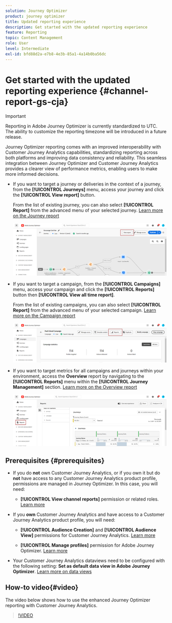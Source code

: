 ```yaml
---
solution: Journey Optimizer
product: journey optimizer
title: Updated reporting experience
description: Get started with the updated reporting experience
feature: Reporting
topic: Content Management
role: User
level: Intermediate
exl-id: bfd88d2a-e7b8-4e3b-85a1-4a14b0ba56dc
---
```

# Get started with the updated reporting experience {#channel-report-gs-cja}

>[!IMPORTANT]
>
>Reporting in Adobe Journey Optimizer is currently standardized to UTC. The ability to customize the reporting timezone will be introduced in a future release.

Journey Optimizer reporting comes with an improved interoperability with Customer Journey Analytics capabilities, standardizing reporting across both platforms and improving data consistency and reliability. This seamless integration between Journey Optimizer and Customer Journey Analytics provides a clearer view of performance metrics, enabling users to make more informed decisions.

* If you want to target a journey or deliveries in the context of a journey, from the **[!UICONTROL Journeys]** menu, access your journey and click the **[!UICONTROL View report]** button. 

    From the list of existing journey, you can also select **[!UICONTROL Report]** from the advanced menu of your selected journey. [Learn more on the Journey report](journey-global-report-cja.md)

    ![](assets/gs-cja-report-3.png)

* If you want to target a campaign, from the **[!UICONTROL Campaigns]** menu, access your campaign and click the **[!UICONTROL Reports]** button then **[!UICONTROL View all time report]**.

    From the list of existing campaigns, you can also select **[!UICONTROL Report]** from the advanced menu of your selected campaign. [Learn more on the Campaign report](campaign-global-report-cja.md)

    ![](assets/gs-cja-report-2.png)

* If you want to target metrics for all campaigns and journeys within your environment, access the **Overview** report by navigating to the **[!UICONTROL Reports]** menu within the **[!UICONTROL Journey Management]** section. [Learn more on the Overview report](channel-report-cja.md)

    ![](assets/gs-cja-report-1.png)

## Prerequisites {#prerequisites}

* If you do **not** own Customer Journey Analytics, or if you own it but do **not** have access to any Customer Journey Analytics product profile, permissions are managed in Journey Optimizer. In this case, you will need:

    * **[!UICONTROL View channel reports]** permission or related roles. [Learn more](../administration/permissions.md)

* If you **own** Customer Journey Analytics and have access to a Customer Journey Analytics product profile, you will need:

    * **[!UICONTROL Audience Creation]** and **[!UICONTROL Audience View]** permissions for Customer Journey Analytics. [Learn more](https://experienceleague.adobe.com/en/docs/analytics-platform/using/technotes/access-control)

    * **[!UICONTROL Manage profiles]** permission for Adobe Journey Optimizer. [Learn more](../administration/permissions.md)

* Your Customer Journey Analytics dataviews need to be configured with the following setting: **Set as default data view in Adobe Journey Optimizer**. [Learn more on data views](https://experienceleague.adobe.com/en/docs/analytics-platform/using/cja-dataviews/create-dataview)

## How-to video{#video}

The video below shows how to use the enhanced Journey Optimizer reporting with Customer Journey Analytics.

>[!VIDEO](https://video.tv.adobe.com/v/3430413)